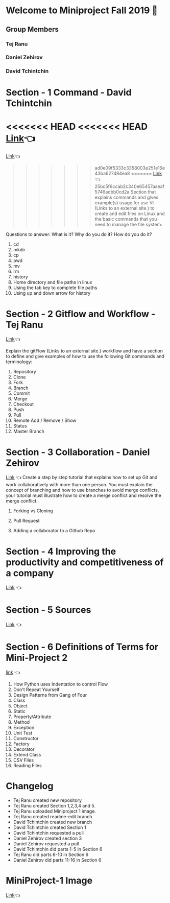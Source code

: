 # Welcome to Miniproject Fall 2019 :wave:
## Group Members
### Tej Ranu
### Daniel Zehirov
### David Tchintchin
# Section - 1 Command - David Tchintchin
<<<<<<< HEAD
<<<<<<< HEAD
[Link](https://github.com/tejranu/miniproject-1/blob/master/Section%201%20-%20Command.md):point_left:
=======
[Link]():point_left:
>>>>>>> ad0e09f5333c3358003e251e16e43ba627484ea8
=======
[Link](https://github.com/tejranu/miniproject/blob/master/Section%20-1%20Commands.md):point_left:
>>>>>>> 25bc5f6ccab2c340e65457aaeaf5746adbb0cd2a
  Section that explains commands and gives example(s) usage for use Vi (Links to an external site.) to create and edit files on Linux and the basic commands that you need to manage the file system:

Questions to answer: What is it? Why do you do it? How do you do it?

1. cd
2. mkdir
3. cp
4. pwd
5. mv
6. rm
7. history
8. Home directory and file paths in linux
9. Using the tab key to complete file paths
10. Using up and down arrow for history

# Section - 2 Gitflow and Workflow - Tej Ranu

[Link](https://github.com/tejranu/miniproject/blob/master/Section%20-%202%20Gitflow%20and%20Workflow.md):point_left:

Explain the gitFlow (Links to an external site.) workflow and have a section to define and give examples of how to use the following Git commands and terminology:

1. Repository
2. Clone
3. Fork
4. Branch
5. Commit
6. Merge
7. Checkout
8. Push
9. Pull
10. Remote Add / Remove / Show
11. Status
12. Master Branch

# Section - 3 Collaboration - Daniel Zehirov
[Link](https://github.com/tejranu/miniproject/blob/master/Section%20-%203%20Collaboration.md) :point_left:
Create a step by step tutorial that explains how to set up Git and work collaboratively with more than one person.  You must explain the concept of branching and how to use branches to avoid merge conflicts, your tutorial must illustrate how to create a merge conflict and resolve the merge conflict.   

1. Forking vs Cloning

2. Pull Request

3. Adding a collaborator to a Github Repo

# Section - 4 Improving the productivity and competitiveness of a company
[Link](https://github.com/tejranu/miniproject/blob/master/Section%20-%204%20Improving%20the%20productivity%20and%20competitiveness%20of%20a%20company.md) :point_left:

# Section - 5 Sources
[Link](https://github.com/tejranu/miniproject/blob/master/Section%20-%205%20Sources.md) :point_left:

# Section - 6 Definitions of Terms for Mini-Project 2
[link](https://github.com/tejranu/miniproject/blob/master/Section%20-%206%20Definitions%20of%20Terms%20for%20Mini-Project%202.md) :point_left:
1. How Python uses Indentation to control Flow
2. Don't Repeat Yourself
3. Design Patterns from Gang of Four
4. Class
5. Object
6. Static
7. Property/Attribute
8. Method
9. Exception
10. Unit Test
11. Constructor
12. Factory
13. Decorator
14. Extend Class
15. CSV Files
16. Reading Files

# Changelog
- Tej Ranu created new repository
- Tej Ranu created Section 1,2,3,4 and 5.
- Tej Ranu uploaded Miniproject 1 image.
- Tej Ranu created readme-edit branch
- David Tchintchin created new branch
- David Tchintchin created Section 1
- David Tchintchin requested a pull
- Daniel Zehirov created section 3
- Daniel Zehirov requested a pull
- David Tchintchin did parts 1-5 in Section 6
- Tej Ranu did parts 6-10 in Section 6
- Daniel Zehirov did parts 11-16 in Section 6

# MiniProject-1 Image
[Link](https://github.com/tejranu/miniproject/blob/master/Images/Annotation%202019-11-04%20210754.png):point_left:


